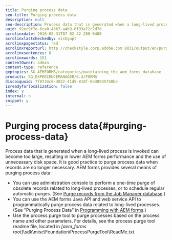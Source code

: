 ```yaml
---
title: Purging process data
seo-title: Purging process data
description: null
seo-description: Process data that is generated when a long-lived process is invoked can become too large, resulting in lower AEM forms performance and the use of unnecessary disk space. See how you can purge process data.
uuid: 92ec9f7e-6ca0-4367-a4b9-6f93a72c7d7d
acrolinxdate: 2016-05-31T07 02 42.280-0400
acrolinxlastcheckedby: vishgupt
acrolinxpagestatus: red
acrolinxreporturl: http //checkstyle.corp.adobe.com 8031/output/en/purging_process_data_admin_5e12de0b318c6865_2355_report.xml
acrolinxsentences: 8
acrolinxwords: 151
contentOwner: admin
content-type: reference
geptopics: SG_AEMFORMS/categories/maintaining_the_aem_forms_database
products: SG_EXPERIENCEMANAGER/6.4/FORMS
discoiquuid: 7f0734c6-3832-41d5-818f-0a30935758be
isreadyforlocalization: false
index: y
internal: n
snippet: y
---
```


# Purging process data{#purging-process-data}

Process data that is generated when a long-lived process is invoked can become too large, resulting in lower AEM forms performance and the use of unnecessary disk space. It is good practice to purge process data when records are no longer necessary. AEM forms provides several means of purging process data:

* You can use administration console to perform a one-time purge of obsolete records related to long-lived processes, or to schedule regular automatic purges. (See [Purge records from the Job Manager database](../../../forms/using/admin-help/purge-records-job-manager-database.md#purge-records-from-the-job-manager-database).)
* You can use the AEM forms Java API and web service API to programmatically purge process data related to long-lived processes. (See "Purging Process Data" in [Programming with AEM forms](http://www.adobe.com/go/learn_aemforms_programming_63).)
* Use the process purge tool to purge processes based on the process name and other parameters. For details, see the process purge tool readme file, located in *[aem_forms root]*\sdk\misc\Foundation\ProcessPurgeTool\ReadMe.txt.

